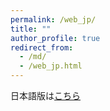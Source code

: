 ```yaml
---
permalink: /web_jp/
title: ""
author_profile: true
redirect_from:
  - /md/
  - /web_jp.html
---
```


日本語版は[こちら](https://KahoMorii.github.io/jp/)
